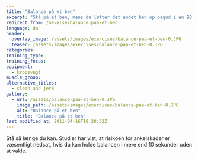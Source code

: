```yaml
---
title: "Balance på et ben"
excerpt: "Stå på et ben, mens du løfter det andet ben op bagud i en 90 graders vinkel. Det løftede ben må ikke røre det andet ben. Når du har balancen, lukker du øjnene."
redirect_from: /oevelse/balance-paa-et-ben
language: da
header:
  overlay_image: /assets/images/exercises/balance-paa-et-ben-0.JPG
  teaser: /assets/images/exercises/balance-paa-et-ben-0.JPG
categories:
training_type: 
training_focus: 
equipment:
  - kropsvægt
muscle_group:
alternative_titles:
  - clean and jerk
gallery:
  - url: /assets/balance-paa-et-ben-0.JPG
    image_path: /assets/images/exercises/balance-paa-et-ben-0.JPG
    alt: "Balance på et ben"
    title: "Balance på et ben"
last_modified_at: 2011-04-16T18:20:32Z
---
```


Stå så længe du kan. Studier har vist, at risikoen for ankelskader er væsentligt nedsat, hvis du kan holde balancen i mere end 10 sekunder uden at vakle.
